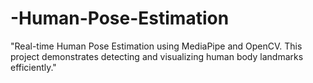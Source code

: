 # -Human-Pose-Estimation
"Real-time Human Pose Estimation using MediaPipe and OpenCV. This project demonstrates detecting and visualizing human body landmarks efficiently."
